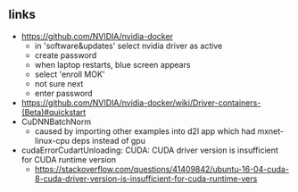 ## links
  - https://github.com/NVIDIA/nvidia-docker
      - in 'software&updates' select nvidia driver as active
      - create password
      - when laptop restarts, blue screen appears
      - select 'enroll MOK'
      - not sure next
      - enter password 
  - https://github.com/NVIDIA/nvidia-docker/wiki/Driver-containers-(Beta)#quickstart
  - CuDNNBatchNorm
      - caused by importing other examples into d2l app which had mxnet-linux-cpu deps instead of gpu
  - cudaErrorCudartUnloading: CUDA: CUDA driver version is insufficient for CUDA runtime version
      - https://stackoverflow.com/questions/41409842/ubuntu-16-04-cuda-8-cuda-driver-version-is-insufficient-for-cuda-runtime-vers
  